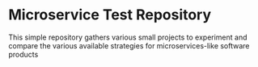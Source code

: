 # Microservice Test Repository 
This simple repository gathers various small projects to experiment and compare the various available strategies for microservices-like software products 
